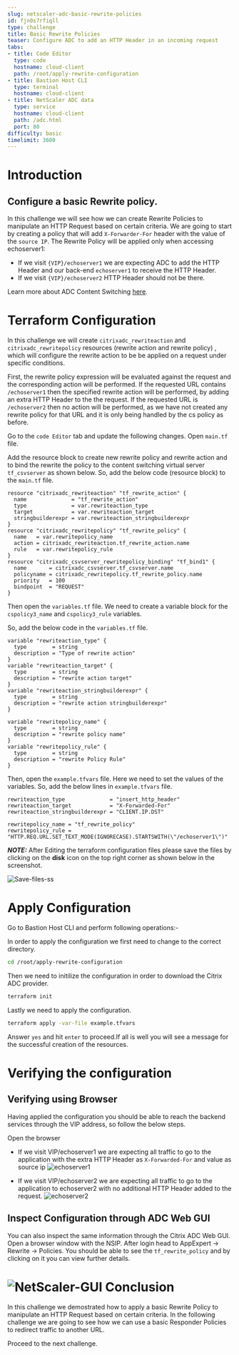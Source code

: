 ```yaml
---
slug: netscaler-adc-basic-rewrite-policies
id: fjn0s7rfiqll
type: challenge
title: Basic Rewrite Policies
teaser: Configure ADC to add an HTTP Header in an incoming request
tabs:
- title: Code Editor
  type: code
  hostname: cloud-client
  path: /root/apply-rewrite-configuration
- title: Bastion Host CLI
  type: terminal
  hostname: cloud-client
- title: NetScaler ADC data
  type: service
  hostname: cloud-client
  path: /adc.html
  port: 80
difficulty: basic
timelimit: 3600
---
```

Introduction
============

## Configure a basic Rewrite policy.

In this challenge we will see how we can create Rewrite Policies to manipulate an HTTP Request based on certain criteria. We are going to start by creating a policy that will add `X-Forwarder-For` header with the value of the `source IP`. The Rewrite Policy will be applied only when accessing echoserver1:

- If we visit `{VIP}/echoserver1` we are expecting ADC to add the HTTP Header and our back-end `echoserver1` to receive the HTTP Header.
- If we visit `{VIP}/echoserver2`  HTTP Header should not be there.


Learn more about ADC Content Switching [here](https://docs.citrix.com/en-us/citrix-adc/current-release/appexpert/rewrite.html).

Terraform Configuration
============

In this challenge we will create  `citrixadc_rewriteaction` and  `citrixadc_rewritepolicy`  resources (rewrite action and rewrite policy) , which will configure the rewrite action to be be applied on a request under specific conditions.

First, the rewrite policy expression will be evaluated against the request and the corresponding action will be performed. If the requested URL contains `/echoserver1` then the specified rewrite action will be performed, by adding an extra HTTP Header to the  the request.
If the requested URL is `/echoserver2` then no action will be performed, as we have not created any rewrite policy for that URL and it is only being handled by the cs policy as before.


Go to the `code Editor` tab and update the following changes.
Open `main.tf` file.

Add the resource block to create new rewrite policy and rewrite action and to bind the rewrite the policy to the content switching virtual server `tf_csvserver` as shown below. So, add the below code (resource block) to the `main.tf` file.

```hcl
resource "citrixadc_rewriteaction" "tf_rewrite_action" {
  name              = "tf_rewrite_action"
  type              = var.rewriteaction_type
  target            = var.rewriteaction_target
  stringbuilderexpr = var.rewriteaction_stringbuilderexpr
}
resource "citrixadc_rewritepolicy" "tf_rewrite_policy" {
  name   = var.rewritepolicy_name
  action = citrixadc_rewriteaction.tf_rewrite_action.name
  rule   = var.rewritepolicy_rule
}
resource "citrixadc_csvserver_rewritepolicy_binding" "tf_bind1" {
  name       = citrixadc_csvserver.tf_csvserver.name
  policyname = citrixadc_rewritepolicy.tf_rewrite_policy.name
  priority   = 100
  bindpoint  = "REQUEST"
}
```

Then open the `variables.tf` file.
We need to create a variable block for the `cspolicy3_name` and `cspolicy3_rule` variables.

So, add the below code in the `variables.tf` file.

```hcl
variable "rewriteaction_type" {
  type        = string
  description = "Type of rewrite action"
}
variable "rewriteaction_target" {
  type        = string
  description = "rewrite action target"
}
variable "rewriteaction_stringbuilderexpr" {
  type        = string
  description = "rewrite action stringbuilderexpr"
}

variable "rewritepolicy_name" {
  type        = string
  description = "rewrite policy name"
}
variable "rewritepolicy_rule" {
  type        = string
  description = "rewrite Policy Rule"
}
```

Then, open the `example.tfvars` file.
Here we need to set the values of the variables. So, add the below lines in `example.tfvars` file.
```hcl
rewriteaction_type              = "insert_http_header"
rewriteaction_target            = "X-Forwarded-For"
rewriteaction_stringbuilderexpr = "CLIENT.IP.DST"

rewritepolicy_name = "tf_rewrite_policy"
rewritepolicy_rule = "HTTP.REQ.URL.SET_TEXT_MODE(IGNORECASE).STARTSWITH(\"/echoserver1\")"
```

 **_NOTE:_** After Editing the terraform configuration files please save the files by clicking on the **disk** icon on the top right corner as shown below in the screenshot.


  ![Save-files-ss](https://github.com/citrix/terraform-cloud-scripts/blob/master/assets/instruqt_lab/netscaler-adc-basic-content-switching-using-terraform/Part-3-Save.png?raw=true)

Apply Configuration
===================
Go to Bastion Host CLI and perform following operations:-

In order to apply the configuration we first need to change to
the correct directory.
```bash
cd /root/apply-rewrite-configuration
```
Then we need to initilize the configuration in order to
download the Citrix ADC provider.
```bash
terraform init
```
Lastly we need to apply the configuration.
```bash
terraform apply -var-file example.tfvars
```
Answer `yes` and hit `enter` to proceed.If all is well you will see a message for the successful
creation of the resources.

Verifying the configuration
===========================

## Verifying using Browser

Having applied the configuration you should be able to reach the backend services through the VIP address, so follow the below steps.

Open the browser
- If we visit VIP/echoserver1 we are expecting all traffic to go to the application with the extra HTTP Header as  `X-Forwarded-For` and value as source ip
![echoserver1](https://github.com/citrix/terraform-cloud-scripts/blob/master/assets/instruqt_lab/netscaler-adc-basic-rewrite-responder-policies-using-terraform/echo1-browser.png?raw=true)

- If we visit VIP/echoserver2 we are expecting all traffic to go to the application to echoserver2 with no additional HTTP Header added to the request.
![echoserver2](https://github.com/citrix/terraform-cloud-scripts/blob/master/assets/instruqt_lab/netscaler-adc-basic-rewrite-responder-policies-using-terraform/echo2-browser.png?raw=true)


## Inspect Configuration through ADC Web GUI

You can also inspect the same information through the
Citrix ADC Web GUI.
Open a browser window with the NSIP. After login head to AppExpert -> Rewrite -> Policies.
You should be able to see the `tf_rewrite_policy` and by clicking on it
you can view further details.

![NetScaler-GUI](https://github.com/citrix/terraform-cloud-scripts/blob/master/assets/instruqt_lab/netscaler-adc-basic-rewrite-responder-policies-using-terraform/adc-gui-rewritepolicy.png?raw=true)
Conclusion
==========

In this challenge we demostrated how to apply a basic Rewrite Policy to manipulate an HTTP Request based on certain criteria. In the following challenge we are going to see how we can use a basic Responder Policies to redirect traffic to another URL.

Proceed to the next challenge.
